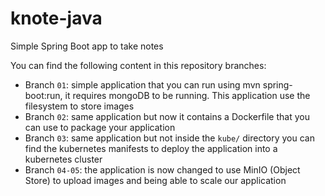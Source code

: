 # knote-java
Simple Spring Boot app to take notes

You can find the following content in this repository branches:
- Branch `01`: simple application that you can run using mvn spring-boot:run, it requires mongoDB to be running. This application use the filesystem to store images
- Branch `02`: same application but now it contains a Dockerfile that you can use to package your application
- Branch `03`: same application but not inside the `kube/` directory you can find the kubernetes manifests to deploy the application into a kubernetes cluster
- Branch `04-05`: the application is now changed to use MinIO (Object Store) to upload images and being able to scale our application
